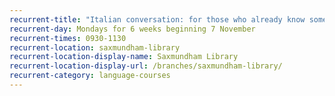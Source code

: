 ```yaml
---
recurrent-title: "Italian conversation: for those who already know some Italian"
recurrent-day: Mondays for 6 weeks beginning 7 November
recurrent-times: 0930-1130
recurrent-location: saxmundham-library
recurrent-location-display-name: Saxmundham Library
recurrent-location-display-url: /branches/saxmundham-library/
recurrent-category: language-courses
---
```

